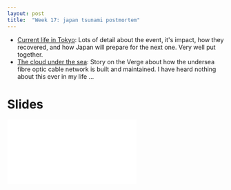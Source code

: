 ```yaml
---
layout: post
title:  "Week 17: japan tsunami postmortem"
---
```


* [Current life in Tokyo](https://www.ausnog.net/sites/default/files/ausnog-05/presentations/ausnog-05-d01p03-tomoya-yoshida-ntt.pdf): Lots of detail about the event, it's impact, how they recovered, and how Japan will prepare for the next one. Very well put together.
* [The cloud under the sea](https://www.theverge.com/c/24070570/internet-cables-undersea-deep-repair-ships): Story on the Verge about how the undersea fibre optic cable network is built and maintained. I have heard nothing about this ever in my life ...

# Slides

![Earthquake / tsunami postmortem deck](/assets/2024/japan_march_2011_earthquake_tsunami_postmortem.pdf)

